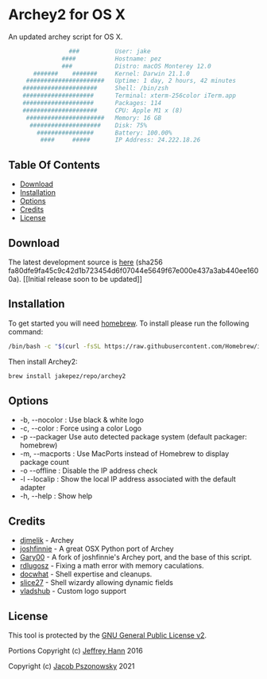 # Archey2 for OS X
An updated archey script for OS X.

```sh
                 ###          User: jake
               ####           Hostname: pez
               ###            Distro: macOS Monterey 12.0
       #######    #######     Kernel: Darwin 21.1.0
     ######################   Uptime: 1 day, 2 hours, 42 minutes
    #####################     Shell: /bin/zsh
    ####################      Terminal: xterm-256color iTerm.app
    ####################      Packages: 114
    #####################     CPU: Apple M1 x (8)
     ######################   Memory: 16 GB
      ####################    Disk: 75%
        ################      Battery: 100.00%
         ####     #####       IP Address: 24.222.18.26
```

## Table Of Contents
* [Download](#download)
* [Installation](#installation)
* [Options](#options)
* [Credits](#credits)
* [License](#license)

## Download
The latest development source is [here](https://github.com/jakepez/archey2-osx/archive/refs/heads/develop.tar.gz) (sha256 fa80dfe9fa45c9c42d1b723454d6f07044e5649f67e000e437a3ab440ee1600a). [[Initial release soon to be updated]]

## Installation
To get started you will need [homebrew](http://brew.sh/). To install please run the following command:
```bash
/bin/bash -c "$(curl -fsSL https://raw.githubusercontent.com/Homebrew/install/HEAD/install.sh)"
```
Then install Archey2:

```bash
brew install jakepez/repo/archey2
```

## Options
* -b,  --nocolor : Use black & white logo
* -c,  --color   : Force using a color Logo
* -p   --packager  Use auto detected package system (default packager: homebrew)
* -m,  --macports : Use MacPorts instead of Homebrew to display package count
* -o   --offline : Disable the IP address check
* -l   --localip : Show the local IP address associated with the default adapter
* -h,  --help : Show help


## Credits
* [djmelik](https://github.com/djmelik/archey) - Archey
* [joshfinnie](https://github.com/joshfinnie/archey-osx) - A great OSX Python port of Archey
* [Gary00](https://github.com/Gary00/archey-osx) - A fork of joshfinnie's Archey port, and the base of this script.
* [rdlugosz](https://github.com/rdlugosz) - Fixing a math error with memory caculations.
* [docwhat](https://github.com/docwhat) - Shell expertise and cleanups.
* [slice27](https://github.com/slice27) - Shell wizardy allowing dynamic fields
* [vladshub](https://github.com/vladshub) - Custom logo support

## License
This tool is protected by the [GNU General Public License v2](http://www.gnu.org/licenses/gpl-2.0.html).

Portions Copyright (c) [Jeffrey Hann](http://jeffreyhann.ca/) 2016

Copyright (c) [Jacob Pszonowsky](https://github.com/jakepez/archey2-osx/) 2021
